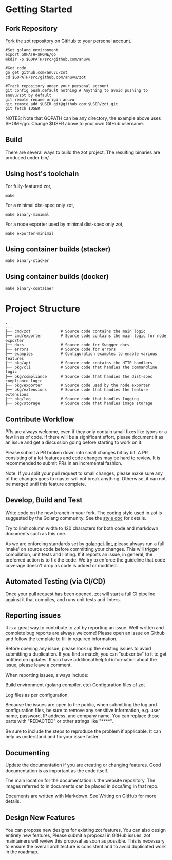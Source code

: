 # Getting Started

## Fork Repository

[Fork](https://github.com/anuvu/zot) the zot repository on GitHub to your personal account.

```
#Set golang environment
export GOPATH=$HOME/go
mkdir -p $GOPATH/src/github.com/anuvu

#Get code
go get github.com/anuvu/zot
cd $GOPATH/src/github.com/anuvu/zot

#Track repository under your personal account
git config push.default nothing # Anything to avoid pushing to anuvu/zot by default
git remote rename origin anuvu
git remote add $USER git@github.com:$USER/zot.git
git fetch $USER

```

NOTES: Note that GOPATH can be any directory, the example above uses $HOME/go.
Change $USER above to your own GitHub username.

## Build

There are several ways to build the zot project. The resulting binaries are
produced under bin/


## Using host's toolchain

For fully-featured zot,

```
make
```

For a minimal dist-spec only zot,

```
make binary-minimal
```

For a node exporter used by minimal dist-spec only zot,

```
make exporter-minimal
```

## Using container builds (stacker)

```
make binary-stacker
```

## Using container builds (docker)

```
make binary-container
```

# Project Structure

```
.
...
├── cmd/zot             # Source code contains the main logic
├── cmd/exporter        # Source code contains the main logic for node exporter
├── docs                # Source code for Swagger docs
├── errors              # Source code for errors
├── examples            # Configuration examples to enable various features
├── pkg/api             # Source code contains the HTTP handlers
├── pkg/cli             # Source code that handles the commandline logic
├── pkg/compliance      # Source code that handles the dist-spec compliance logic
├── pkg/exporter        # Source code used by the node exporter
├── pkg/extensions      # Source code that handles the feature extensions
├── pkg/log             # Source code that handles logging
├── pkg/storage         # Source code that handles image storage

```

## Contribute Workflow

PRs are always welcome, even if they only contain small fixes like typos or a few
lines of code. If there will be a significant effort, please document it as an
issue and get a discussion going before starting to work on it.

Please submit a PR broken down into small changes bit by bit. A PR consisting of
a lot features and code changes may be hard to review. It is recommended to
submit PRs in an incremental fashion.

Note: If you split your pull request to small changes, please make sure any of
the changes goes to master will not break anything. Otherwise, it can not be
merged until this feature complete.

## Develop, Build and Test

Write code on the new branch in your fork. The coding style used in zot is
suggested by the Golang community. See the [style doc](https://github.com/golang/go/wiki/CodeReviewComments) for details.

Try to limit column width to 120 characters for both code and markdown documents
such as this one.

As we are enforcing standards set by
[golangci-lint](https://github.com/golangci/golangci-lint), please always run a full 'make' on source
code before committing your changes. This will trigger compilation, unit tests
and linting. If it reports an issue, in general, the preferred action is to fix
the code. We try to enforce the guideline that code coverage doesn't drop as
code is added or modified.

## Automated Testing (via CI/CD)

Once your pull request has been opened, zot will start a full CI pipeline
against it that compiles, and runs unit tests and linters.

## Reporting issues

It is a great way to contribute to zot by reporting an issue. Well-written
and complete bug reports are always welcome! Please open an issue on Github and
follow the template to fill in required information.

Before opening any issue, please look up the existing issues to avoid submitting
a duplication. If you find a match, you can "subscribe" to it to get notified on
updates. If you have additional helpful information about the issue, please
leave a comment.

When reporting issues, always include:

Build environment (golang compiler, etc)
Configuration files of zot

Log files as per configuration.

Because the issues are open to the public, when submitting the log
and configuration files, be sure to remove any sensitive
information, e.g. user name, password, IP address, and company name.
You can replace those parts with "REDACTED" or other strings like
"****".

Be sure to include the steps to reproduce the problem if applicable.
It can help us understand and fix your issue faster.

## Documenting

Update the documentation if you are creating or changing features. Good
documentation is as important as the code itself.

The main location for the documentation is the website repository. The images
referred to in documents can be placed in docs/img in that repo.

Documents are written with Markdown. See Writing on GitHub for more details.

## Design New Features

You can propose new designs for existing zot features. You can also design
entirely new features, Please submit a proposal in GitHub issues. zot
maintainers will review this proposal as soon as possible. This is necessary to
ensure the overall architecture is consistent and to avoid duplicated work in
the roadmap.
